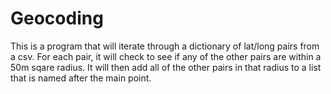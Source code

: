 # Geocoding
This is a program that will iterate through a dictionary of lat/long pairs from a csv.
For each pair, it will check to see if any of the other pairs are within a 50m sqare radius.
It will then add all of the other pairs in that radius to a list that is named after the main point.
